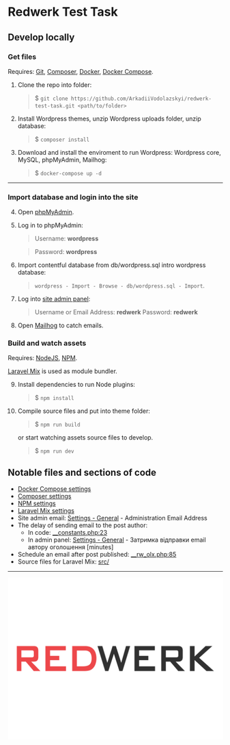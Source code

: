 # Redwerk Test Task

## Develop locally

### Get files

Requires: [Git](https://git-scm.com/book/en/v2/Getting-Started-Installing-Git), [Composer](https://getcomposer.org/doc/00-intro.md#installation-linux-unix-macos), [Docker](https://docs.docker.com/desktop/install/linux-install/), [Docker Compose](https://docs.docker.com/compose/install/other/).

1. Clone the repo into folder:

	> $ `git clone https://github.com/ArkadiiVodolazskyi/redwerk-test-task.git <path/to/folder>`

2. Install Wordpress themes, unzip Wordpress uploads folder, unzip database:

	> $ `composer install`

3. Download and install the enviroment to run Wordpress: Wordpress core, MySQL, phpMyAdmin, Mailhog:

	> $ `docker-compose up -d`

---

### Import database and login into the site

4. Open [phpMyAdmin](http://localhost:2001).

5. Log in to phpMyAdmin:

	> Username: **wordpress**

	> Password: **wordpress**

6. Import contentful database from db/wordpress.sql intro wordpress database:

	> `wordpress - Import - Browse - db/wordpress.sql - Import`.

7. Log into [site admin panel](http://localhost:2000/wp-admin/):

	> Username or Email Address: **redwerk**
	> Password: **redwerk**

8. Open [Mailhog](http://localhost:8025/) to catch emails.

### Build and watch assets

Requires: [NodeJS](https://nodejs.org/en/download/package-manager/), [NPM](https://docs.npmjs.com/downloading-and-installing-node-js-and-npm/).

[Laravel Mix](https://laravel-mix.com/) is used as module bundler.

9. Install dependencies to run Node plugins:

	> $ `npm install`

10. Compile source files and put into theme folder:

	> $ `npm run build`

	or start watching assets source files to develop.

	> $ `npm run dev`

## Notable files and sections of code

- [Docker Compose settings](https://github.com/ArkadiiVodolazskyi/redwerk-test-task/blob/master/package.json)
- [Composer settings](https://github.com/ArkadiiVodolazskyi/redwerk-test-task/blob/master/composer.json)
- [NPM settings](https://github.com/ArkadiiVodolazskyi/redwerk-test-task/blob/master/package.json)
- [Laravel Mix settings](https://github.com/ArkadiiVodolazskyi/redwerk-test-task/blob/master/webpack.mix.js)
- Site admin email: [Settings - General](/wp-admin/options-general.php) - Administration Email Address
- The delay of sending email to the post author:
	- In code: [__constants.php:23](https://github.com/ArkadiiVodolazskyi/redwerk-test-task/blob/master/themes/redwerk/inc/_functions/__constants.php#L23)
	- In admin panel: [Settings - General](/wp-admin/options-general.php) - Затримка відправки email автору оголошення [minutes]
- Schedule an email after post published: [__rw_olx.php:85](https://github.com/ArkadiiVodolazskyi/redwerk-test-task/blob/master/themes/redwerk/inc/_functions/__rw_olx.php#L85)
- Source files for Laravel Mix: [src/](https://github.com/ArkadiiVodolazskyi/redwerk-test-task/tree/master/src)

---

![](/themes/redwerk/screenshot.png)